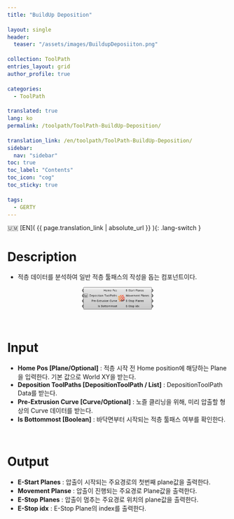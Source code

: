 ```yaml
---
title: "BuildUp Deposition"

layout: single
header:
  teaser: "/assets/images/BuildupDeposiiton.png"

collection: ToolPath
entries_layout: grid
author_profile: true

categories:
  - ToolPath

translated: true
lang: ko
permalink: /toolpath/ToolPath-BuildUp-Deposition/

translation_link: /en/toolpath/ToolPath-BuildUp-Deposition/
sidebar:
  nav: "sidebar"
toc: true
toc_label: "Contents"
toc_icon: "cog"
toc_sticky: true

tags: 
  - GERTY
---
```


:us_outlying_islands: [EN]( {{ page.translation_link | absolute_url }} ){: .lang-switch }

# Description

* 적층 데이터를 분석하여 일반 적층 툴패스의 작성을 돕는 컴포넌트이다.

<p align="center">  <img src="/assets/images/BuildupDeposiiton.png" align="center" width="32%"></p>

<br>

# Input

* **Home Pos [Plane/Optional]** : 적층 시작 전 Home position에 해당하는 Plane을 입력한다. 기본 값으로 World XY을 받는다.
* **Deposition ToolPaths [DepositionToolPath / List]** : DepositionToolPath Data를 받는다.
* **Pre-Extrusion Curve [Curve/Optional]** : 노즐 클리닝을 위해, 미리 압출할 형상의  Curve 데이터를 받는다.
* **Is Bottommost [Boolean]** : 바닥면부터 시작되는 적층 툴패스 여부를 확인한다.

<br>

# Output

* **E-Start Planes** : 압출이 시작되는 주요경로의 첫번째 plane값을 출력한다.
* **Movement Planse** : 압출이 진행되는 주요경로 Plane값을 출력한다.
* **E-Stop Planes** : 압출이 멈추는 주요경로 위치의 plane값을 출력한다.
* **E-Stop idx** : E-Stop Plane의 index를 출력한다.